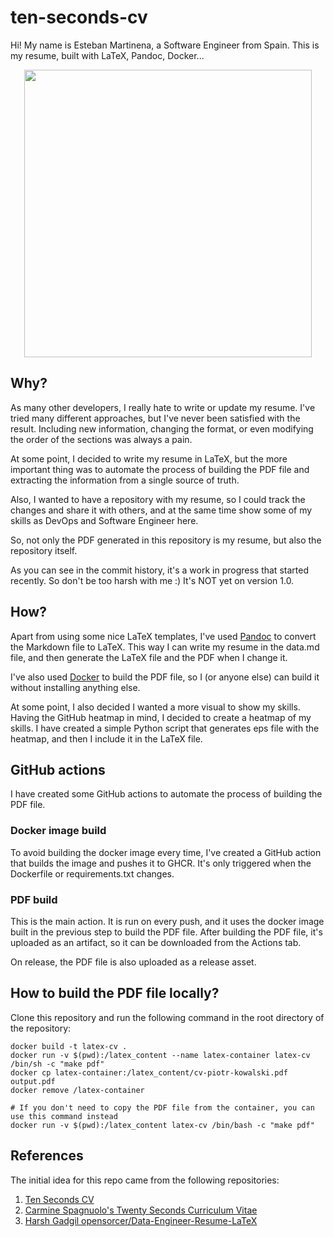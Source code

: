 # ten-seconds-cv

Hi!
My name is Esteban Martinena, a Software Engineer from Spain. 
This is my resume, built with LaTeX, Pandoc, Docker...

<p align="center">
    <a href="https://github.com/orensbruli/ten-seconds-cv/releases/latest/download/esteban_martinena_cv.pdf">
        <img width="460" src="https://github.com/orensbruli/ten-seconds-cv/releases/latest/download/esteban_martinena_cv.png">
    </a>
</p>

## Why?
As many other developers, I really hate to write or update my resume.
I've tried many different approaches, but I've never been satisfied with the result.
Including new information, changing the format, or even modifying the order of the sections was always a pain.

At some point, I decided to write my resume in LaTeX,
but the more important thing was to automate the process of building the PDF file
and extracting the information from a single source of truth.

Also, I wanted to have a repository with my resume, so I could track the changes and share it with others, and
at the same time show some of my skills as DevOps and Software Engineer here.

So, not only the PDF generated in this repository is my resume, but also the repository itself.

As you can see in the commit history, it's a work in progress that started recently.
So don't be too harsh with me :) It's NOT yet on version 1.0.

## How?
Apart from using some nice LaTeX templates,
I've used [Pandoc](https://pandoc.org/) to convert the Markdown file to LaTeX.
This way I can write my resume in the data.md file, and then generate the LaTeX file and the PDF when I change it.

I've also used [Docker](https://www.docker.com/) to build the PDF file,
so I (or anyone else) can build it without installing anything else.

At some point, I also decided I wanted a more visual to show my skills.
Having the GitHub heatmap in mind, I decided to create a heatmap of my skills.
I have created a simple Python script that generates eps file with the heatmap, and then I include it in the LaTeX file.

## GitHub actions
I have created some GitHub actions to automate the process of building the PDF file.

### Docker image build
To avoid building the docker image every time, I've created a GitHub action that builds the image and pushes it to GHCR.
It's only triggered when the Dockerfile or requirements.txt changes.

### PDF build
This is the main action.
It is run on every push, and it uses the docker image built in the previous step to build the PDF file.
After building the PDF file, it's uploaded as an artifact, so it can be downloaded from the Actions tab.

On release, the PDF file is also uploaded as a release asset.

## How to build the PDF file locally?

Clone this repository and run the following command in the root directory of the repository:
```shell
docker build -t latex-cv .
docker run -v $(pwd):/latex_content --name latex-container latex-cv /bin/sh -c "make pdf"
docker cp latex-container:/latex_content/cv-piotr-kowalski.pdf output.pdf
docker remove /latex-container

# If you don't need to copy the PDF file from the container, you can use this command instead
docker run -v $(pwd):/latex_content latex-cv /bin/bash -c "make pdf"
```



## References

The initial idea for this repo came from the following repositories:
1. [Ten Seconds CV](https://github.com/bitroniq/ten-seconds-cv)
2. [Carmine Spagnuolo's Twenty Seconds Curriculum Vitae](https://github.com/spagnuolocarmine/TwentySecondsCurriculumVitae-LaTex)
3. [Harsh Gadgil opensorcer/Data-Engineer-Resume-LaTeX](https://github.com/opensorceror/Data-Engineer-Resume-LaTeX)
